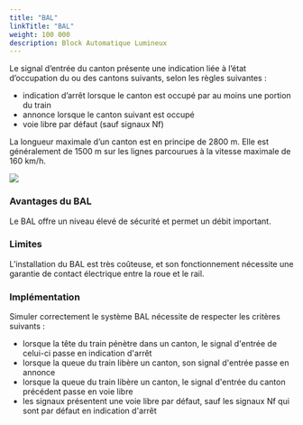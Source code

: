 ```yaml
---
title: "BAL"
linkTitle: "BAL"
weight: 100 000
description: Block Automatique Lumineux
---
```


Le signal d’entrée du canton présente une indication liée à l’état d’occupation du ou des cantons suivants, selon les
règles suivantes :
- indication d’arrêt lorsque le canton est occupé par au moins une portion du train
- annonce lorsque le canton suivant est occupé
- voie libre par défaut (sauf signaux Nf)

La longueur maximale d’un canton est en principe de 2800 m. Elle est généralement de 1500 m sur les lignes parcourues à
la vitesse maximale de 160 km/h.

![](/images/docs/railway-wiki/signalling/image-080.png)

### Avantages du BAL

Le BAL offre un niveau élevé de sécurité et permet un débit important.

### Limites

L’installation du BAL est très coûteuse, et son fonctionnement nécessite une garantie de contact électrique entre la
roue et le rail.

### Implémentation

Simuler correctement le système BAL nécessite de respecter les critères suivants :
- lorsque la tête du train pénètre dans un canton, le signal d'entrée de celui-ci passe en indication d'arrêt
- lorsque la queue du train libère un canton, son signal d'entrée passe en annonce
- lorsque la queue du train libère un canton, le signal d'entrée du canton précédent passe en voie libre
- les signaux présentent une voie libre par défaut, sauf les signaux Nf qui sont par défaut en indication d'arrêt